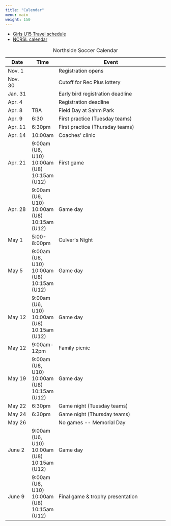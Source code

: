 ```yaml
---
title: "Calendar"
menu: main
weight: 150
---
```


<ul>
  <li><a href="http://events.gotsport.com/events/schedule.aspx?eventid=56646&FieldID=0&applicationID=3832646&action=Go">Girls U15 Travel schedule</a></li>
  <li><a href="http://events.gotsport.com/events/default.aspx?EventID=59343">NCRSL calendar</a>
</ul>

<table class="table">
	<caption align="top">Northside Soccer Calendar</caption>
    <thead>
	<tr>
	    <th width="15%">Date</th>
	    <th width="15%">Time</th>
	    <th width="70%">Event</th>
	</tr>
    </thead>
    <tbody>
	<tr>
	    <td>Nov. 1</td>
	    <td></td>
	    <td>Registration opens</td>
	</tr>
	<tr>
	    <td>Nov. 30</td>
	    <td></td>
	    <td>Cutoff for Rec Plus lottery</td>
	</tr>
	<tr>
	    <td>Jan. 31</td>
	    <td></td>
	    <td>Early bird registration deadline</td>
	</tr>
	<tr>
	    <td>Apr. 4</td>
	    <td></td>
	    <td>Registration deadline</td>
	</tr>
	<tr>
	    <td>Apr. 8</td>
	    <td>TBA</td>
	    <td>Field Day at Sahm Park</td>
	</tr>
	<tr>
	    <td>Apr. 9</td>
	    <td>6:30</td>
	    <td>First practice (Tuesday teams)</td>
	</tr>
	<tr>
	    <td>Apr. 11</9>
	    <td>6:30pm</td>	    
	    <td>First practice (Thursday teams)</td>
	</tr>
	<tr>
	    <td>Apr. 14</td>
	    <td>10:00am</td>
	    <td>Coaches' clinic</td>
	</tr>
	<tr>
	    <td>Apr. 21</td>
	    <td>
		9:00am (U6, U10)<br />
		10:00am (U8)<br />
		10:15am (U12)<br />
	    </td>
	    <td>First game</td>
	</tr>
	<tr>
	    <td>Apr. 28</td>
	    <td>
		9:00am (U6, U10)<br />
		10:00am (U8)<br />
		10:15am (U12)<br />
	    </td>	    
	    <td>Game day</td>
	</tr>
	<tr>
	    <td>May 1</td>
	    <td>
		5:00-8:00pm<br />
	    </td>	    
	    <td>Culver's Night</td>
	</tr>
	<tr>
	    <td>May 5</td>
	    <td>
		9:00am (U6, U10)<br />
		10:00am (U8)<br />
		10:15am (U12)<br />
	    </td>	    
	    <td>Game day</td>
	</tr>
	<tr>
	    <td>May 12</td>
	    <td>
		9:00am (U6, U10)<br />
		10:00am (U8)<br />
		10:15am (U12)<br />
	    </td>	    
	    <td>Game day</td>
	</tr>
	<tr>
	    <td>May 12</td>
	    <td>9:00am-12pm</td>
	    <td>Family picnic</td>
	</tr>
	<tr>
	    <td>May 19</td>
	    <td>
		9:00am (U6, U10)<br />
		10:00am (U8)<br />
		10:15am (U12)<br />
	    </td>	    
	    <td>Game day</td>
	</tr>
	<tr>
	    <td>May 22</td>
	    <td>6:30pm</td>
	    <td>Game night (Tuesday teams)</td>
	</tr>
	<tr>
	    <td>May 24</td>
	    <td>6:30pm</td>
	    <td>Game night (Thursday teams)</td>
	</tr>
	<tr>
	    <td>May 26</td>
	    <td></td>
	    <td>No games -- Memorial Day</td>
	</tr>
	<tr>
	    <td>June 2</td>
	    <td>
		9:00am (U6, U10)<br />
		10:00am (U8)<br />
		10:15am (U12)<br />
	    </td>	    
	    <td>Game day</td>
	</tr>
	<tr>
	    <td>June 9</td>
	    <td>
		9:00am (U6, U10)<br />
		10:00am (U8)<br />
		10:15am (U12)<br />
	    </td>	    
	    <td>Final game &amp; trophy presentation</td></td>
	</tr>
    </tbody>
</table>
